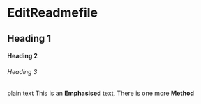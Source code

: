 # EditReadmefile
## Heading 1
#### Heading 2
###### Heading 3
plain text
This is an **Emphasised** text,
There is one more __Method__
